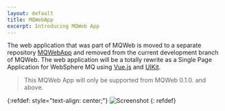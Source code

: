 ```yaml
---
layout: default
title: MQWebApp
excerpt: Introducing MQWeb App
---
```


The web application that was part of MQWeb is moved to a separate repository [MQWebApp](https://github.com/fbraem/mqwebapp) and removed from the current development branch of MQWeb. The web application will be a totally rewrite as a Single Page Application for WebSphere MQ using [Vue.js](http://vuejs.org) and [UIKit](http://getuikit.com/).

> This MQWeb App will only be supported from MQWeb 0.1.0. and above.

{:refdef: style="text-align: center;"}
![Screenshot](https://raw.github.com/fbraem/mqwebapp/screenshots/screenshots/mqwebapp_error.png)
{: refdef}
